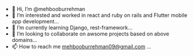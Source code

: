 - 👋 Hi, I’m @mehbooburrehman
- 👀 I’m interested and worked in react  and  ruby on rails and Flutter mobile app development...
- 🌱 I’m currently learning  Django, rest-framework...
- 💞️ I’m looking to collaborate on awsome projects based on above domains...
- 📫 How to reach me mehbooburrehman09@gmail.com ...

<!---
mehbooburrehman/mehbooburrehman is a ✨ special ✨ repository because its `README.md` (this file) appears on your GitHub profile.
You can click the Preview link to take a look at your changes.
--->
